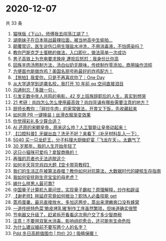 # 2020-12-07

共 33 条

<!-- BEGIN ZHIHUVIDEO -->
<!-- 最后更新时间 Mon Dec 07 2020 20:08:43 GMT+0800 (CST) -->
1. [猫咪版《下山》，师傅我去闯荡江湖了！](https://www.zhihu.com/zvideo/1318916080107352064)
1. [湖南妹子在日本挑战最辣拉面，被当地高中生偷拍...](https://www.zhihu.com/zvideo/1319236908225265664)
1. [颠覆常识，医生说伤口用生理盐水冲洗，不用消毒液，不怕感染吗？](https://www.zhihu.com/zvideo/1319023331349987328)
1. [教你巴斯克芝士蛋糕的做法，入口即化，做法简单一次成功](https://www.zhihu.com/zvideo/1319026422724784128)
1. [男子高铁上为充电要求换座 遭拒后怒怼：我身份比你高](https://www.zhihu.com/zvideo/1319234471271759872)
1. [回族羊肉汤熬制方法，汤白似奶无膻味，传统制作零添加，商用操作流程](https://www.zhihu.com/zvideo/1318921100584095744)
1. [方便面也能做炸鸡？美国名厨号称最好的炸鸡配方！](https://www.zhihu.com/zvideo/1319253542956769280)
1. [【旅拍】我爱你，只是不再喜欢你了｜One Day](https://www.zhihu.com/zvideo/1318191015761928192)
1. [从大学退学到逆袭名校，我打开 10 年前 qq 空间直接泪目](https://www.zhihu.com/zvideo/1319345850683432960)
1. [沟通别忘「多跟一句」](https://www.zhihu.com/zvideo/1319239253059276800)
1. [引发无数中年人共鸣的电影，42 岁上班族辞职后的人生，真实到想哭](https://www.zhihu.com/zvideo/1318904466763120640)
1. [21 考研｜肖四怎么怎么使用最高效？肖四背诵有哪些需要注意的地方？](https://www.zhihu.com/zvideo/1319014524834971648)
1. [厨师长教你：「碎炒牛肉」的家常做法，开胃又下饭，先收藏起来](https://www.zhihu.com/zvideo/1319218461114142720)
1. [如何用 PR 一键换装丨丝滑衣服渐变效果](https://www.zhihu.com/zvideo/1318355643171139584)
1. [你觉得彩礼多少算合适？](https://www.zhihu.com/zvideo/1319232868246036480)
1. [AI 还原的宋朝皇帝，原来这么帅？人工智能让皇帝动起来！](https://www.zhihu.com/zvideo/1318895841365409792)
1. [【口腔科普】牙龈出血？洗牙不好？来看下（补牙材料乱入一下）](https://www.zhihu.com/zvideo/1319197886371172352)
1. [5040 买一只龙虾王，分子料理大厨做虾宴「飞龙在天」，太霸气了](https://www.zhihu.com/zvideo/1318708103807344640)
1. [30 岁那年，我的人生开始年轻了](https://www.zhihu.com/zvideo/1318317039678259200)
1. [这只小猫咪可爱吗？拿智商换的！](https://www.zhihu.com/zvideo/1318963611885633536)
1. [再强的忍者也无法逃脱这个](https://www.zhihu.com/zvideo/1318955488739491840)
1. [如何半天背完肖四大题【空卡带背教程】](https://www.zhihu.com/zvideo/1318617775997374464)
1. [我们的生活正在被算法吞噬？教你如何对抗算法，大数据时代的硬核生存指南](https://www.zhihu.com/zvideo/1318913523666890752)
1. [我如何安抚刚生完宝宝的母老虎？](https://www.zhihu.com/zvideo/1318592080642322432)
1. [嫁什么样男人最可靠?](https://www.zhihu.com/zvideo/1318970029866274816)
1. [中国量子计算机九章问世，实现量子霸权？原理解释，炒作和辟谣](https://www.zhihu.com/zvideo/1318881171338637312)
1. [【谢老师】拖延症究竟如何根治？职场人必备技能 get](https://www.zhihu.com/zvideo/1317882630533787648)
1. [蒸鸡蛋羹，最忌直接放水，多加这两步，蒸出来滑嫩爽口没有蜂窝](https://www.zhihu.com/zvideo/1318871064982458368)
1. [一道传统特色菜‘脆皮烤乳猪’制作工序虽然繁琐，但味道确实很赞](https://www.zhihu.com/zvideo/1318912448490209280)
1. [节电器又升级了，赶紧拆开看看这次用户交了多少智商税](https://www.zhihu.com/zvideo/1319015489985429504)
1. [注意！不要用双氧水消毒，影响组织愈合，还可能有生命危险](https://www.zhihu.com/zvideo/1318542888490156032)
1. [为什么建议婚前不要写两个人的名字？](https://www.zhihu.com/zvideo/1318686864405684224)
1. [Pdd 冬日高颜值围巾 | 均价 20！吸睛保暖！](https://www.zhihu.com/zvideo/1317546850837098496)
<!-- END ZHIHUVIDEO -->
